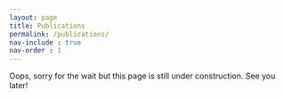 ```yaml
---
layout: page
title: Publications
permalink: /publications/
nav-include : true
nav-order : 1
---
```


Oops, sorry for the wait but this page is still under construction. See you later!

